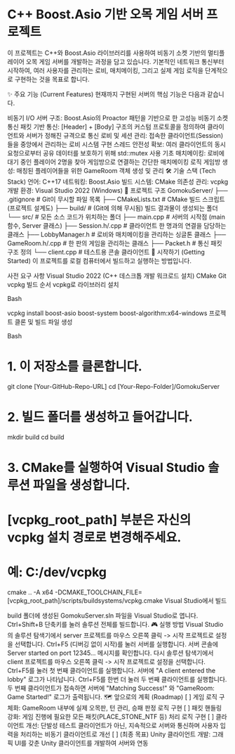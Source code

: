 # C++ Boost.Asio 기반 오목 게임 서버 프로젝트
 
이 프로젝트는 C++와 Boost.Asio 라이브러리를 사용하여 비동기 소켓 기반의 멀티플레이어 오목 게임 서버를 개발하는 과정을 담고 있습니다. 기본적인 네트워크 통신부터 시작하여, 여러 사용자를 관리하는 로비, 매치메이킹, 그리고 실제 게임 로직을 단계적으로 구현하는 것을 목표로 합니다.

✨ 주요 기능 (Current Features)
현재까지 구현된 서버의 핵심 기능은 다음과 같습니다.

비동기 I/O 서버 구조: Boost.Asio의 Proactor 패턴을 기반으로 한 고성능 비동기 소켓 통신
패킷 기반 통신: [Header] + [Body] 구조의 커스텀 프로토콜을 정의하여 클라이언트와 서버가 정해진 규격으로 통신
로비 및 세션 관리: 접속한 클라이언트(Session)들을 중앙에서 관리하는 로비 시스템 구현
스레드 안전성 확보: 여러 클라이언트의 동시 요청으로부터 공유 데이터를 보호하기 위해 std::mutex 사용
기초 매치메이킹: 로비에 대기 중인 플레이어 2명을 찾아 게임방으로 연결하는 간단한 매치메이킹 로직
게임방 생성: 매칭된 플레이어들을 위한 GameRoom 객체 생성 및 관리
🛠️ 기술 스택 (Tech Stack)
언어: C++17
네트워킹: Boost.Asio
빌드 시스템: CMake
의존성 관리: vcpkg
개발 환경: Visual Studio 2022 (Windows)
📂 프로젝트 구조
GomokuServer/
├── .gitignore         # Git이 무시할 파일 목록
├── CMakeLists.txt     # CMake 빌드 스크립트 (프로젝트 설계도)
├── build/             # (Git에 의해 무시됨) 빌드 결과물이 생성되는 폴더
└── src/               # 모든 소스 코드가 위치하는 폴더
    ├── main.cpp       # 서버의 시작점 (main 함수, Server 클래스)
    ├── Session.h/.cpp # 클라이언트 한 명과의 연결을 담당하는 클래스
    ├── LobbyManager.h # 로비와 매치메이킹을 관리하는 싱글톤 클래스
    ├── GameRoom.h/.cpp  # 한 판의 게임을 관리하는 클래스
    ├── Packet.h       # 통신 패킷 구조 정의
    └── client.cpp     # 테스트용 콘솔 클라이언트
🚀 시작하기 (Getting Started)
이 프로젝트를 로컬 컴퓨터에서 빌드하고 실행하는 방법입니다.

사전 요구 사항
Visual Studio 2022 (C++ 데스크톱 개발 워크로드 설치)
CMake
Git
vcpkg
빌드 순서
vcpkg로 라이브러리 설치

Bash

vcpkg install boost-asio boost-system boost-algorithm:x64-windows
프로젝트 클론 및 빌드 파일 생성

Bash

# 1. 이 저장소를 클론합니다.
git clone [Your-GitHub-Repo-URL]
cd [Your-Repo-Folder]/GomokuServer

# 2. 빌드 폴더를 생성하고 들어갑니다.
mkdir build
cd build

# 3. CMake를 실행하여 Visual Studio 솔루션 파일을 생성합니다.
# [vcpkg_root_path] 부분은 자신의 vcpkg 설치 경로로 변경해주세요.
# 예: C:/dev/vcpkg
cmake .. -A x64 -DCMAKE_TOOLCHAIN_FILE=[vcpkg_root_path]/scripts/buildsystems/vcpkg.cmake
Visual Studio에서 빌드

build 폴더에 생성된 GomokuServer.sln 파일을 Visual Studio로 엽니다.
Ctrl+Shift+B 단축키를 눌러 솔루션 전체를 빌드합니다.
🎮 실행 방법
Visual Studio의 솔루션 탐색기에서 server 프로젝트를 마우스 오른쪽 클릭 -> 시작 프로젝트로 설정을 선택합니다.
Ctrl+F5 (디버깅 없이 시작)를 눌러 서버를 실행합니다.
서버 콘솔에 Server started on port 12345... 메시지를 확인합니다.
다시 솔루션 탐색기에서 client 프로젝트를 마우스 오른쪽 클릭 -> 시작 프로젝트로 설정을 선택합니다.
Ctrl+F5를 눌러 첫 번째 클라이언트를 실행합니다. 서버에 "A client entered the lobby" 로그가 나타납니다.
Ctrl+F5를 한번 더 눌러 두 번째 클라이언트를 실행합니다.
두 번째 클라이언트가 접속하면 서버에 "Matching Success!" 와 "GameRoom: Game Started!" 로그가 출력됩니다.
🗺️ 앞으로의 계획 (Roadmap)
[ ] 게임 로직 구체화: GameRoom 내부에 실제 오목판, 턴 관리, 승패 판정 로직 구현
[ ] 패킷 핸들링 강화: 게임 진행에 필요한 모든 패킷(PLACE_STONE_NTF 등) 처리 로직 구현
[ ] 클라이언트 개선: 단발성 테스트 클라이언트가 아닌, 지속적으로 서버와 통신하며 사용자 입력을 처리하는 비동기 클라이언트로 개선
[ ] (최종 목표) Unity 클라이언트 개발: 그래픽 UI를 갖춘 Unity 클라이언트를 개발하여 서버와 연동
